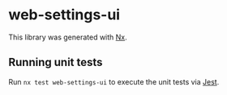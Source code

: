 # web-settings-ui

This library was generated with [Nx](https://nx.dev).

## Running unit tests

Run `nx test web-settings-ui` to execute the unit tests via [Jest](https://jestjs.io).
